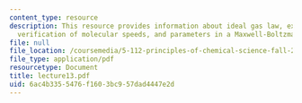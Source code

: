 ```yaml
---
content_type: resource
description: This resource provides information about ideal gas law, experimental
  verification of molecular speeds, and parameters in a Maxwell-Boltzmann distribution.
file: null
file_location: /coursemedia/5-112-principles-of-chemical-science-fall-2005/6ac4b3355476f1603bc957dad4447e2d_lecture13.pdf
file_type: application/pdf
resourcetype: Document
title: lecture13.pdf
uid: 6ac4b335-5476-f160-3bc9-57dad4447e2d
---
```

